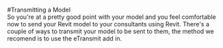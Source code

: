 #Transmitting a Model
<br> 
So you're at a pretty good point with your model and you feel comfortable now to send your Revit model to your consultants using Revit. There's a couple of ways to transmit your model to be sent to them, the method we recomend is to use the eTransmit add in. 
